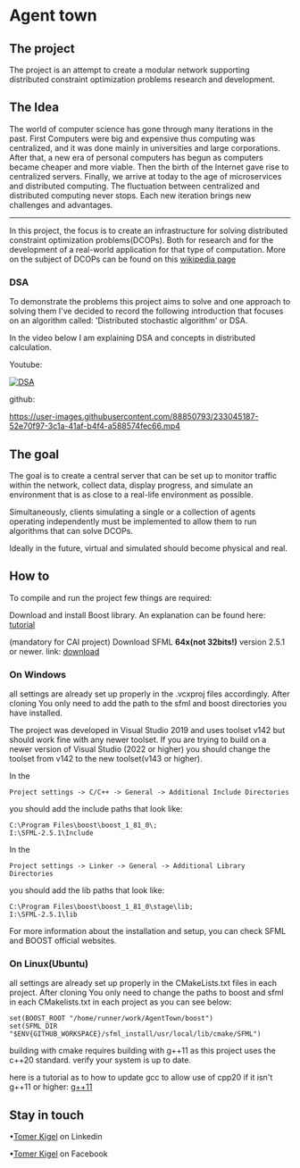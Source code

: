<h1>Agent town</h1>

<h2>The project</h2>
The project is an attempt to create a modular network supporting distributed constraint optimization problems research and development.

<h2>The Idea</h2>
The world of computer science has gone through many iterations in the past. First Computers were big and expensive thus computing was centralized,
and it was done mainly in universities and large corporations.
After that, a new era of personal computers has begun as computers became cheaper and more viable. Then the birth of the Internet gave rise to 
centralized servers. Finally, we arrive at today to the age of microservices and distributed computing. 
The fluctuation between centralized and distributed computing never stops. Each new iteration brings new challenges and advantages.

---

In this project, the focus is to create an infrastructure for solving distributed constraint optimization problems(DCOPs). 
Both for research and for the development of a real-world application for that type of computation.
More on the subject of DCOPs can be found on this [wikipedia page](https://en.wikipedia.org/wiki/Distributed_constraint_optimization)

<h3>DSA</h3>
To demonstrate the problems this project aims to solve and one approach to solving them I've decided to record the following introduction
that focuses on an algorithm called: 'Distributed stochastic algorithm' or DSA.

In the video below I am explaining DSA and concepts in distributed calculation.

Youtube:

[![DSA](https://img.youtube.com/vi/8pCxg9HOu_M/0.jpg)](https://www.youtube.com/watch?v=8pCxg9HOu_M)

github:

https://user-images.githubusercontent.com/88850793/233045187-52e70f97-3c1a-41af-b4f4-a588574fec66.mp4


<h2>The goal</h2>

The goal is to create a central server that can be set up to monitor traffic within the network, collect data, display progress, and simulate an environment 
that is as close to a real-life environment as possible.

Simultaneously, clients simulating a single or a collection of agents operating independently must be implemented to allow them to run algorithms that can solve DCOPs.

Ideally in the future, virtual and simulated should become physical and real.

<h2>How to</h2>

To compile and run the project few things are required:

Download and install Boost library. An explanation can be found here: [tutorial](https://www.boost.org/doc/libs/1_82_0/more/getting_started/windows.html)

(mandatory for CAI project) Download SFML <b>64x(not 32bits!)</b>
version 2.5.1 or newer. link: [download](https://www.sfml-dev.org/download/sfml/2.5.1/) 


<h3>On Windows</h3>
all settings are already set up properly in the .vcxproj files accordingly. After cloning You only need to add the path to the sfml and boost
directories you have installed.

The project was developed in Visual Studio 2019 and uses toolset v142 but should work fine with any newer toolset.
If you are trying to build on a newer version of Visual Studio (2022 or higher) you should change the toolset from v142 to the new toolset(v143 or higher).

In the 

```
Project settings -> C/C++ -> General -> Additional Include Directories
```

you should add the include paths that look like: 

```
C:\Program Files\boost\boost_1_81_0\;
I:\SFML-2.5.1\Include
```

In the 

```
Project settings -> Linker -> General -> Additional Library Directories
```

you should add the lib paths that look like: 

```
C:\Program Files\boost\boost_1_81_0\stage\lib;
I:\SFML-2.5.1\lib
```

For more information about the installation and setup, you can check SFML and BOOST official websites.

<h3>On Linux(Ubuntu)</h3>
all settings are already set up properly in the CMakeLists.txt files in each project. After cloning You only need to change the paths to boost and sfml
in each CMakelists.txt in each project as you can see below:

```
set(BOOST_ROOT "/home/runner/work/AgentTown/boost")
set(SFML_DIR "$ENV{GITHUB_WORKSPACE}/sfml_install/usr/local/lib/cmake/SFML")
```


building with cmake requires building with g++11 as this project uses the c++20 standard.
verify your system is up to date.

here is a tutorial as to how to update gcc to allow use of cpp20 if it isn't g++11 or higher:
[g++11](https://www.cyberithub.com/how-to-update-or-upgrade-gcc-to-latest-version-on-ubuntu-debian/)

<h2>Stay in touch</h2>

•[Tomer Kigel](https://www.linkedin.com/in/tomer-kigel/ "Tomer Kigel") on Linkedin

•[Tomer Kigel](https://www.facebook.com/suminona.a) on Facebook
